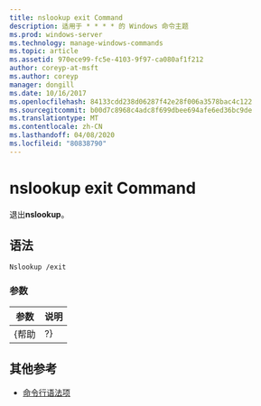 ```yaml
---
title: nslookup exit Command
description: 适用于 * * * * 的 Windows 命令主题
ms.prod: windows-server
ms.technology: manage-windows-commands
ms.topic: article
ms.assetid: 970ece99-fc5e-4103-9f97-ca080af1f212
author: coreyp-at-msft
ms.author: coreyp
manager: dongill
ms.date: 10/16/2017
ms.openlocfilehash: 84133cdd238d06287f42e28f006a3578bac4c122
ms.sourcegitcommit: b00d7c8968c4adc8f699dbee694afe6ed36bc9de
ms.translationtype: MT
ms.contentlocale: zh-CN
ms.lasthandoff: 04/08/2020
ms.locfileid: "80838790"
---
```

# <a name="nslookup-exit-command"></a>nslookup exit Command



退出**nslookup**。

## <a name="syntax"></a>语法

```
Nslookup /exit
```

### <a name="parameters"></a>参数

| 参数 | 说明 |
|-----------|-------------|
|   {帮助   |     ?}      |

## <a name="additional-references"></a>其他参考

- [命令行语法项](command-line-syntax-key.md)
